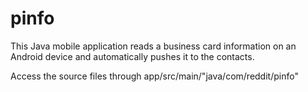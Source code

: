 # pinfo

This Java mobile application reads a business card information on an Android device and automatically pushes it to the contacts. 

Access the source files through app/src/main/"java/com/reddit/pinfo"
